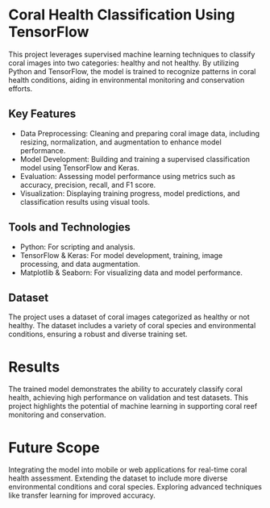 # Coral Health Classification Using TensorFlow
This project leverages supervised machine learning techniques to classify coral images into two categories: healthy and not healthy. By utilizing Python and TensorFlow, the model is trained to recognize patterns in coral health conditions, aiding in environmental monitoring and conservation efforts.

## Key Features
* Data Preprocessing: Cleaning and preparing coral image data, including resizing, normalization, and augmentation to enhance model performance.
* Model Development: Building and training a supervised classification model using TensorFlow and Keras.
* Evaluation: Assessing model performance using metrics such as accuracy, precision, recall, and F1 score.
* Visualization: Displaying training progress, model predictions, and classification results using visual tools.
## Tools and Technologies
* Python: For scripting and analysis.
* TensorFlow & Keras: For model development, training, image processing, and data augmentation.
* Matplotlib & Seaborn: For visualizing data and model performance.
## Dataset
The project uses a dataset of coral images categorized as healthy or not healthy. The dataset includes a variety of coral species and environmental conditions, ensuring a robust and diverse training set.

# Results
The trained model demonstrates the ability to accurately classify coral health, achieving high performance on validation and test datasets. This project highlights the potential of machine learning in supporting coral reef monitoring and conservation.

# Future Scope
Integrating the model into mobile or web applications for real-time coral health assessment.
Extending the dataset to include more diverse environmental conditions and coral species.
Exploring advanced techniques like transfer learning for improved accuracy.
